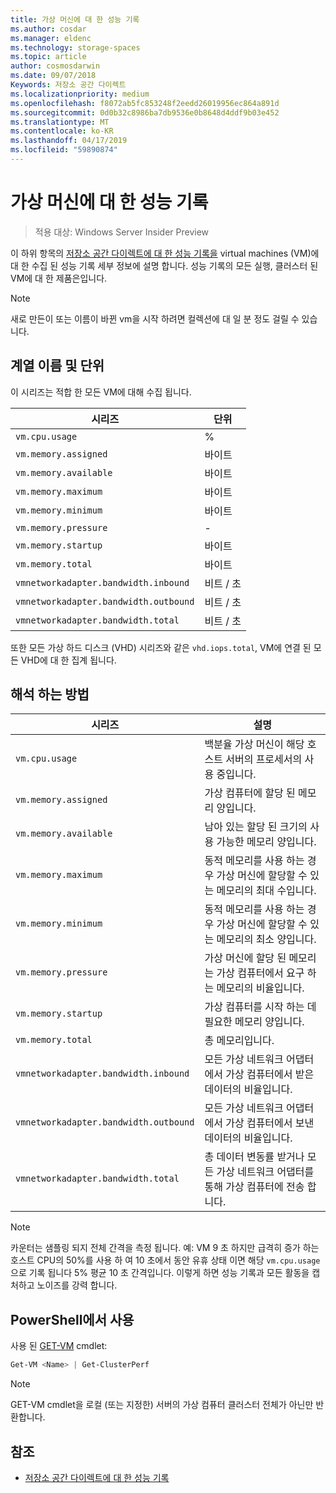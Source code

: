 ```yaml
---
title: 가상 머신에 대 한 성능 기록
ms.author: cosdar
ms.manager: eldenc
ms.technology: storage-spaces
ms.topic: article
author: cosmosdarwin
ms.date: 09/07/2018
Keywords: 저장소 공간 다이렉트
ms.localizationpriority: medium
ms.openlocfilehash: f8072ab5fc853248f2eedd26019956ec864a891d
ms.sourcegitcommit: 0d0b32c8986ba7db9536e0b8648d4ddf9b03e452
ms.translationtype: MT
ms.contentlocale: ko-KR
ms.lasthandoff: 04/17/2019
ms.locfileid: "59890874"
---
```

# <a name="performance-history-for-virtual-machines"></a>가상 머신에 대 한 성능 기록

> 적용 대상: Windows Server Insider Preview

이 하위 항목의 [저장소 공간 다이렉트에 대 한 성능 기록을](performance-history.md) virtual machines (VM)에 대 한 수집 된 성능 기록 세부 정보에 설명 합니다. 성능 기록의 모든 실행, 클러스터 된 VM에 대 한 제품은입니다.

   > [!NOTE]
   > 새로 만든이 또는 이름이 바뀐 vm을 시작 하려면 컬렉션에 대 일 분 정도 걸릴 수 있습니다.

## <a name="series-names-and-units"></a>계열 이름 및 단위

이 시리즈는 적합 한 모든 VM에 대해 수집 됩니다.

| 시리즈                            | 단위             |
|-----------------------------------|------------------|
| `vm.cpu.usage`                    | %          |
| `vm.memory.assigned`              | 바이트            |
| `vm.memory.available`             | 바이트            |
| `vm.memory.maximum`               | 바이트            |
| `vm.memory.minimum`               | 바이트            |
| `vm.memory.pressure`              | -                |
| `vm.memory.startup`               | 바이트            |
| `vm.memory.total`                 | 바이트            |
| `vmnetworkadapter.bandwidth.inbound`  | 비트 / 초 |
| `vmnetworkadapter.bandwidth.outbound` | 비트 / 초 |
| `vmnetworkadapter.bandwidth.total`    | 비트 / 초 |

또한 모든 가상 하드 디스크 (VHD) 시리즈와 같은 `vhd.iops.total`, VM에 연결 된 모든 VHD에 대 한 집계 됩니다.

## <a name="how-to-interpret"></a>해석 하는 방법


| 시리즈                            | 설명                                                                                                  |
|-----------------------------------|--------------------------------------------------------------------------------------------------------------|
| `vm.cpu.usage`                    | 백분율 가상 머신이 해당 호스트 서버의 프로세서의 사용 중입니다.                                   |
| `vm.memory.assigned`              | 가상 컴퓨터에 할당 된 메모리 양입니다.                                                      |
| `vm.memory.available`             | 남아 있는 할당 된 크기의 사용 가능한 메모리 양입니다.                                       |
| `vm.memory.maximum`               | 동적 메모리를 사용 하는 경우 가상 머신에 할당할 수 있는 메모리의 최대 수입니다. |
| `vm.memory.minimum`               | 동적 메모리를 사용 하는 경우 가상 머신에 할당할 수 있는 메모리의 최소 양입니다. |
| `vm.memory.pressure`              | 가상 머신에 할당 된 메모리는 가상 컴퓨터에서 요구 하는 메모리의 비율입니다.            |
| `vm.memory.startup`               | 가상 컴퓨터를 시작 하는 데 필요한 메모리 양입니다.                                            |
| `vm.memory.total`                 | 총 메모리입니다. |
| `vmnetworkadapter.bandwidth.inbound`  | 모든 가상 네트워크 어댑터에서 가상 컴퓨터에서 받은 데이터의 비율입니다.                        |
| `vmnetworkadapter.bandwidth.outbound` | 모든 가상 네트워크 어댑터에서 가상 컴퓨터에서 보낸 데이터의 비율입니다.                            |
| `vmnetworkadapter.bandwidth.total`    | 총 데이터 변동률 받거나 모든 가상 네트워크 어댑터를 통해 가상 컴퓨터에 전송 합니다.          |

   > [!NOTE]
   > 카운터는 샘플링 되지 전체 간격을 측정 됩니다. 예: VM 9 초 하지만 급격히 증가 하는 호스트 CPU의 50%를 사용 하 여 10 초에서 동안 유휴 상태 이면 해당 `vm.cpu.usage` 으로 기록 됩니다 5% 평균 10 초 간격입니다. 이렇게 하면 성능 기록과 모든 활동을 캡처하고 노이즈를 강력 합니다.

## <a name="usage-in-powershell"></a>PowerShell에서 사용

사용 된 [GET-VM](https://docs.microsoft.com/powershell/module/hyper-v/get-vm) cmdlet:

```PowerShell
Get-VM <Name> | Get-ClusterPerf
```

   > [!NOTE]
   > GET-VM cmdlet을 로컬 (또는 지정한) 서버의 가상 컴퓨터 클러스터 전체가 아닌만 반환합니다.

## <a name="see-also"></a>참조

- [저장소 공간 다이렉트에 대 한 성능 기록](performance-history.md)
